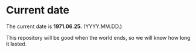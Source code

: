 # Current date

The current date is **1971.06.25.** (YYYY.MM.DD.)

This repository will be good when the world ends, so we will know how long it lasted.